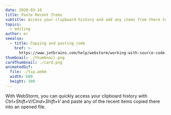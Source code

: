 ```yaml
---
date: 2020-03-16
title: Paste Recent Items
subtitle: Access your clipboard history and add any items from there to your code.
topics:
  - editing
author: er
seealso:
  - title: Copying and pasting code
    href: >-
      https://www.jetbrains.com/help/webstorm/working-with-source-code.html#copy_paste
thumbnail: ./thumbnail.png
cardThumbnail: ./card.png
animatedGif:
  file: ./tip.webm
  width: 600
  height: 300
---
```


With WebStorm, you can quickly access your clipboard history with
_Ctrl+Shift+V/Cmd+Shift+V_ and paste any of the recent items copied
there into an opened file.
